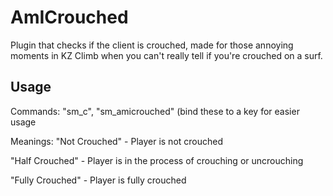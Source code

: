 # AmICrouched
Plugin that checks if the client is crouched, made for those annoying moments in KZ Climb when you can't really tell if you're crouched on a surf.

## Usage

Commands: "sm_c", "sm_amicrouched" (bind these to a key for easier usage

Meanings:
  "Not Crouched" - Player is not crouched
  
  "Half Crouched" - Player is in the process of crouching or uncrouching
  
  "Fully Crouched" - Player is fully crouched
